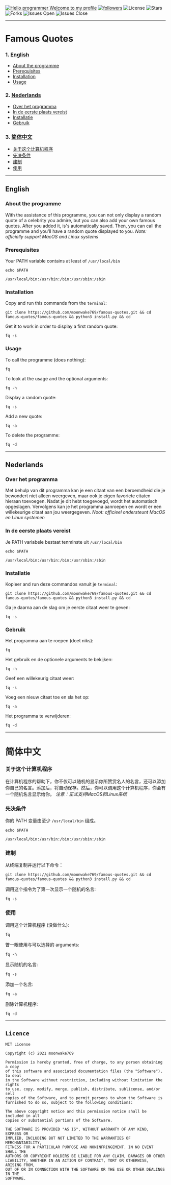 [![Hello programmer Welcome to my profile](https://img.shields.io/badge/Hello,_Programmer!-Welcome-orange.svg?style=for-the-badge&logo=github)](https://github.com/moonwake769)
[![followers](https://img.shields.io/github/followers/moonwake769?style=for-the-badge)](https://github.com/moonwake769)
![License](https://img.shields.io/badge/License-MIT-green.svg?style=for-the-badge)
![Stars](https://img.shields.io/github/stars/moonwake769/famous-quotes?style=for-the-badge&logo=github)
![Forks](https://img.shields.io/github/forks/moonwake769/famous-quotes?style=for-the-badge&logo=github)
![Issues Open](https://img.shields.io/github/issues/moonwake769/famous-quotes?style=for-the-badge&logo=github)
![Issues Close](https://img.shields.io/github/issues-closed/moonwake769/famous-quotes?style=for-the-badge&logo=github)

----
# Famous Quotes 

### 1. [English](#english "Goto english")
 - [About the programme](#about-the-programme "Goto about-the-programme")
 - [Prerequisites](#prerequisites "Goto prerequisites")
 - [Installation](#installation "Goto installation")
 - [Usage](#usage "Goto usage")
### 2. [Nederlands](#nederlands "Goto nederlands")
 - [Over het programma](#over-het-programma "Goto over-het-programma")
 - [In de eerste plaats vereist](#in-de-eerste-plaats-vereist "Goto in-de-eerste-plaats-vereist")
 - [Installatie](#installatie "Goto installatie")
 - [Gebruik](#gebruik "Goto gebruik")
### 3. [简体中文](#简体中文 "Goto 简体中文")
 - [关于这个计算机程序](#关于这个计算机程序 "Goto 关于这个计算机程序")
 - [先决条件](#先决条件 "Goto 先决条件")
 - [建制](#建制 "Goto 建制")
 - [使用](#usage "Goto 使用")

- - - -
## English 
### About the programme
With the assistance of this programme, you can not only display a random quote of a celebrity you admire, but you can also add your own famous quotes. After you added it, is's automatically saved. Then, you can call the programme and you'll have a random quote displayed to you. *Note: officially support MacOS and Linux systems*

### Prerequisites
Your PATH variable contains at least of `/usr/local/bin`
```
echo $PATH
```
`
/usr/local/bin:/usr/bin:/bin:/usr/sbin:/sbin
`

### Installation
Copy and run this commands from the `terminal`:
```
git clone https://github.com/moonwake769/famous-quotes.git && cd famous-quotes/famous-quotes && python3 install.py && cd
```

Get it to work in order to display a first random quote:
```
fq -s
```

### Usage
To call the programme (does nothing):
```
fq
```

To look at the usage and the optional arguments:
```
fq -h
```

Display a random quote:
```
fq -s
```

Add a new quote:
```
fq -a
```

To delete the programme:
```
fq -d
```

- - - -
## Nederlands
### Over het programma
Met behulp van dit programma kan je een citaat van een beroemdheid die je bewondert niet alleen weergeven, maar ook je eigen favoriete citaten hieraan toevoegen. Nadat je dit hebt toegevoegd, wordt het automatisch opgeslagen. Vervolgens kan je het programma aanroepen en wordt er een willekeurige citaat aan jou weergegeven. *Noot: officieel ondersteunt MacOS en Linux systemen* 

### In de eerste plaats vereist
Je PATH variabele bestaat tenminste uit `/usr/local/bin`
```
echo $PATH
```
`
/usr/local/bin:/usr/bin:/bin:/usr/sbin:/sbin
`

### Installatie
Kopieer and run deze commandos vanuit je `terminal`:
```
git clone https://github.com/moonwake769/famous-quotes.git && cd famous-quotes/famous-quotes && python3 install.py && cd
```

Ga je daarna aan de slag om je eerste citaat weer te geven:
```
fq -s
```

### Gebruik
Het programma aan te roepen (doet niks):
```
fq
```

Het gebruik en de optionele arguments te bekijken:
```
fq -h
```

Geef een willekeurig citaat weer:
```
fq -s
```

Voeg een nieuw citaat toe en sla het op:
```
fq -a
```

Het programma te verwijderen:
```
fq -d
```

- - - -
# 简体中文 

### 关于这个计算机程序
在计算机程序的帮助下，你不仅可以随机的显示你所赞赏名人的名言，还可以添加你自己的名言。添加后，将自动保存。然后，你可以调用这个计算机程序，你会有一个随机名言显示给你。 *注意：正式支持MacOS和Linux系统*

### 先决条件
你的 PATH 变量由至少 `/usr/local/bin` 组成。
```
echo $PATH
```
`
/usr/local/bin:/usr/bin:/bin:/usr/sbin:/sbin
`

### 建制
从终端复制并运行以下命令：
```
git clone https://github.com/moonwake769/famous-quotes.git && cd famous-quotes/famous-quotes && python3 install.py && cd
```

调用这个指令为了第一次显示一个随机的名言:
```
fq -s
```

### 使用
调用这个计算机程序 (没做什么):
```
fq
```

瞥一眼使用与可以选择的 arguments:
```
fq -h
```

显示随机的名言:
```
fq -s
```

添加一个名言:
```
fq -a
```

删除计算机程序:
```
fq -d
```
- - - -
## `Licence`
```
MIT License

Copyright (c) 2021 moonwake769

Permission is hereby granted, free of charge, to any person obtaining a copy
of this software and associated documentation files (the "Software"), to deal
in the Software without restriction, including without limitation the rights
to use, copy, modify, merge, publish, distribute, sublicense, and/or sell
copies of the Software, and to permit persons to whom the Software is
furnished to do so, subject to the following conditions:

The above copyright notice and this permission notice shall be included in all
copies or substantial portions of the Software.

THE SOFTWARE IS PROVIDED "AS IS", WITHOUT WARRANTY OF ANY KIND, EXPRESS OR
IMPLIED, INCLUDING BUT NOT LIMITED TO THE WARRANTIES OF MERCHANTABILITY,
FITNESS FOR A PARTICULAR PURPOSE AND NONINFRINGEMENT. IN NO EVENT SHALL THE
AUTHORS OR COPYRIGHT HOLDERS BE LIABLE FOR ANY CLAIM, DAMAGES OR OTHER
LIABILITY, WHETHER IN AN ACTION OF CONTRACT, TORT OR OTHERWISE, ARISING FROM,
OUT OF OR IN CONNECTION WITH THE SOFTWARE OR THE USE OR OTHER DEALINGS IN THE
SOFTWARE.
```
